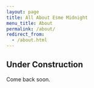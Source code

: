```yaml
---
layout: page
title: All About Esme Midnight
menu_title: About
permalink: /about/
redirect_from:
  - /about.html
---
```


## Under Construction

Come back soon.

